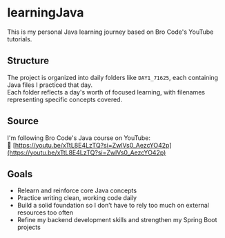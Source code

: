 # learningJava

This is my personal Java learning journey based on Bro Code's YouTube tutorials.

## Structure

The project is organized into daily folders like `DAY1_71625`, each containing Java files I practiced that day.  
Each folder reflects a day's worth of focused learning, with filenames representing specific concepts covered.

## Source

I'm following Bro Code's Java course on YouTube:  
🔗 [https://youtu.be/xTtL8E4LzTQ?si=ZwlVs0_AezcYO42p](https://youtu.be/xTtL8E4LzTQ?si=ZwlVs0_AezcYO42p)

## Goals

- Relearn and reinforce core Java concepts
- Practice writing clean, working code daily
- Build a solid foundation so I don’t have to rely too much on external resources too often
- Refine my backend development skills and strengthen my Spring Boot projects